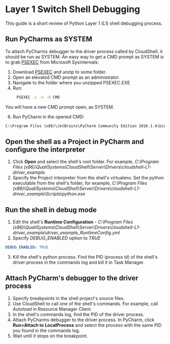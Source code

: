# Layer 1 Switch Shell Debugging

This guide is a short review of Python Layer 1 (L1) shell debugging process.


## Run PyCharms as SYSTEM
To attach PyCharms debugger to the driver process called by CloudShell, it should be run as SYSTEM.
An easy way to get a CMD prompt as SYSTEM is to grab [PSEXEC](https://docs.microsoft.com/en-us/sysinternals/downloads/psexec) from Microsoft Sysinternals:

1. Download [PSEXEC](https://docs.microsoft.com/en-us/sysinternals/downloads/psexec) and unzip to some folder.
2. Open an elevated CMD prompt as an administrator.
3. Navigate to the folder where you unzipped PSEXEC.EXE
4. Run:
```cmd
     PSEXEC -i -s -d CMD
```
You will have a new CMD prompt open, as SYSTEM.

6. Run PyCharm in the opened CMD:
```cmd
C:\Program Files (x86)\JetBrains\PyCharm Community Edition 2016.1.4\bin\pycharm.exe
```

## Open the shell as a Project in PyCharm and configure the interpreter 
1. Click **Open** and select the shell's root folder. For example, *C:\Program Files (x86)\QualiSystems\CloudShell\Server\Drivers\cloudshell-L1-driver_example*.
2. Specify the Project interpreter from the shell's virtualenv. Set the python executable from the shell's folder, for example, *C:\Program Files (x86)\QualiSystems\CloudShell\Server\Drivers\cloudshell-L1-driver_example\Scripts\python.exe*


## Run the shell in debug mode
1. Edit the shell's **Runtime Configuration** - *C:\Program Files (x86)\QualiSystems\CloudShell\Server\Drivers\cloudshell-L1-driver_example\driver_example_RuntimeConfig.yml*
2. Specify *DEBUG_ENABLED* option to *TRUE*
```yaml
DEBUG_ENABLED: TRUE
```
3. Kill the shell's python process. Find the PID (process id) of the shell's driver process in the commands log and kill it in Task Manager.

## Attach PyCharm's debugger to the driver process
1. Specify breakpoints in the shell project's source files.
2. Use CloudShell to call one of the shell's commands. For example, call *Autoload* in Resource Manager Client. 
3. In the shell's commands log, find the PID of the driver process.
4. Attach PyCharms debugger to the driver process. In PyCharm, click **Run>Attach to LocalProcess** and select the process with the same PID you found in the commands log.
5. Wait until it stops on the breakpoint.
